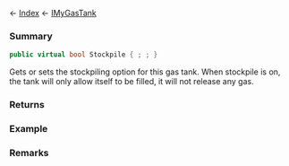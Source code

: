 ← [Index](Api-Index) ← [IMyGasTank](Sandbox.ModAPI.Ingame.IMyGasTank)

### Summary

```csharp
public virtual bool Stockpile { ; ; }
```

Gets or sets the stockpiling option for this gas tank. When stockpile is on, the tank will only allow itself to be filled, it will not release any gas.

### Returns

### Example

### Remarks


